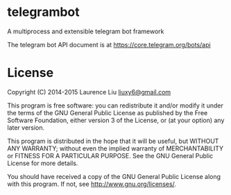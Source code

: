 # telegrambot

A multiprocess and extensible telegram bot framework

The telegram bot API document is at <a href="https://core.telegram.org/bots/api">https://core.telegram.org/bots/api</a>

# License

Copyright (C) 2014-2015  Laurence Liu <liuxy6@gmail.com>

This program is free software: you can redistribute it and/or modify it under the terms of the GNU General Public License as published by the Free Software Foundation, either version 3 of the License, or (at your option) any later version.

This program is distributed in the hope that it will be useful, but WITHOUT ANY WARRANTY; without even the implied warranty of MERCHANTABILITY or FITNESS FOR A PARTICULAR PURPOSE.  See the GNU General Public License for more details.

You should have received a copy of the GNU General Public License along with this program.  If not, see <http://www.gnu.org/licenses/>.
